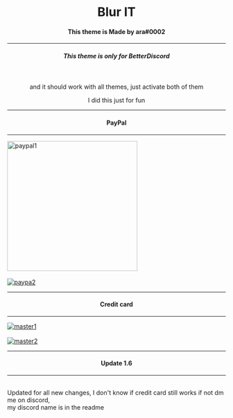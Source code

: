 <h1 align=center>Blur IT</h1>

<h4 align=center>This theme is Made by ara#0002</h4>
<hr>
<h5 align=center>This theme is only for BetterDiscord</h5><br>
<p align=center>and it should work with all themes, just activate both of them<p>
 <p align=center>I did this just for fun</p>

<hr>
<h4 align=center>PayPal</h4>
<hr>
<a href="https://gifyu.com/image/1bmG"><img src="https://s6.gifyu.com/images/F36N64sg.gif" width="300px" alt="paypal1"/></a><br>
<br>
<a href="https://gifyu.com/image/1b7v"><img src="https://s6.gifyu.com/images/NkbNxyVJ.gif" alt="paypa2"/></a> <br>
<hr>
<h4 align=center>Credit card</h4>
<hr>
<a href="https://gifyu.com/image/1bdb"><img src="https://s6.gifyu.com/images/Vk4htkxC.gif" alt="master1"/></a><br>
<br>
<a href="https://gifyu.com/image/1bdf"><img src="https://s6.gifyu.com/images/6Drt8Oof.gif" alt="master2"/></a>
<hr>
<h4 align=center>Update 1.6</h4>
<hr>
<br>
Updated for all new changes, I don't know if credit card still works if not dm me on discord,<br> my discord name is in the readme
